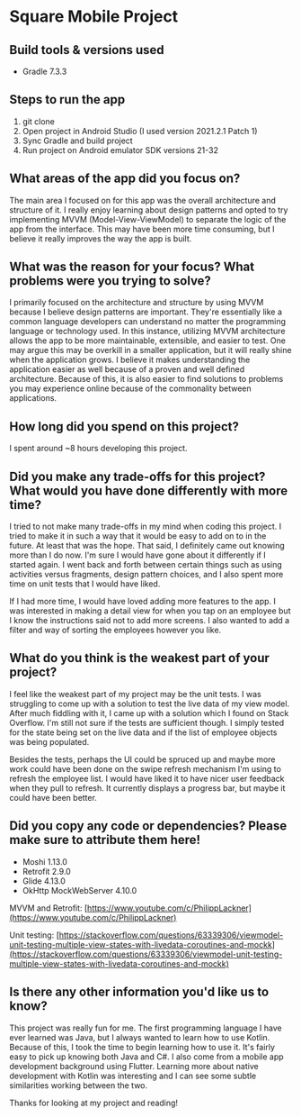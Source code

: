 # Square Mobile Project

## Build tools & versions used

- Gradle 7.3.3

## Steps to run the app

1. git clone
2. Open project in Android Studio (I used version 2021.2.1 Patch 1)
3. Sync Gradle and build project
4. Run project on Android emulator SDK versions 21-32

## What areas of the app did you focus on?

The main area I focused on for this app was the overall architecture and structure of it. I really enjoy learning about design patterns and opted to try implementing MVVM (Model-View-ViewModel) to separate the logic of the app from the interface. This may have been more time consuming, but I believe it really improves the way the app is built.

## What was the reason for your focus? What problems were you trying to solve?

I primarily focused on the architecture and structure by using MVVM because I believe design patterns are important. They're essentially like a common language developers can understand no matter the programming language or technology used. In this instance, utilizing MVVM architecture allows the app to be more maintainable, extensible, and easier to test. One may argue this may be overkill in a smaller application, but it will really shine when the application grows. I believe it makes understanding the application easier as well because of a proven and well defined architecture. Because of this, it is also easier to find solutions to problems you may experience online because of the commonality between applications.

## How long did you spend on this project?

I spent around ~8 hours developing this project.

## Did you make any trade-offs for this project? What would you have done differently with more time?

I tried to not make many trade-offs in my mind when coding this project. I tried to make it in such a way that it would be easy to add on to in the future. At least that was the hope. That said, I definitely came out knowing more than I do now. I'm sure I would have gone about it differently if I started again. I went back and forth between certain things such as using activities versus fragments, design pattern choices, and I also spent more time on unit tests that I would have liked.

If I had more time, I would have loved adding more features to the app. I was interested in making a detail view for when you tap on an employee but I know the instructions said not to add more screens. I also wanted to add a filter and way of sorting the employees however you like.

## What do you think is the weakest part of your project?

I feel like the weakest part of my project may be the unit tests. I was struggling to come up with a solution to test the live data of my view model. After much fiddling with it, I came up with a solution which I found on Stack Overflow. I'm still not sure if the tests are sufficient though. I simply tested for the state being set on the live data and if the list of employee objects was being populated.

Besides the tests, perhaps the UI could be spruced up and maybe more work could have been done on the swipe refresh mechanism I'm using to refresh the employee list. I would have liked it to have nicer user feedback when they pull to refresh. It currently displays a progress bar, but maybe it could have been better.

## Did you copy any code or dependencies? Please make sure to attribute them here!

- Moshi 1.13.0
- Retrofit 2.9.0
- Glide 4.13.0
- OkHttp MockWebServer 4.10.0

MVVM and Retrofit:
[https://www.youtube.com/c/PhilippLackner](https://www.youtube.com/c/PhilippLackner)

Unit testing:
[https://stackoverflow.com/questions/63339306/viewmodel-unit-testing-multiple-view-states-with-livedata-coroutines-and-mockk](https://stackoverflow.com/questions/63339306/viewmodel-unit-testing-multiple-view-states-with-livedata-coroutines-and-mockk)

## Is there any other information you'd like us to know?

This project was really fun for me. The first programming language I have ever learned was Java, but I always wanted to learn how to use Kotlin. Because of this, I took the time to begin learning how to use it. It's fairly easy to pick up knowing both Java and C#. I also come from a mobile app development background using Flutter. Learning more about native development with Kotlin was interesting and I can see some subtle similarities working between the two.

Thanks for looking at my project and reading!
